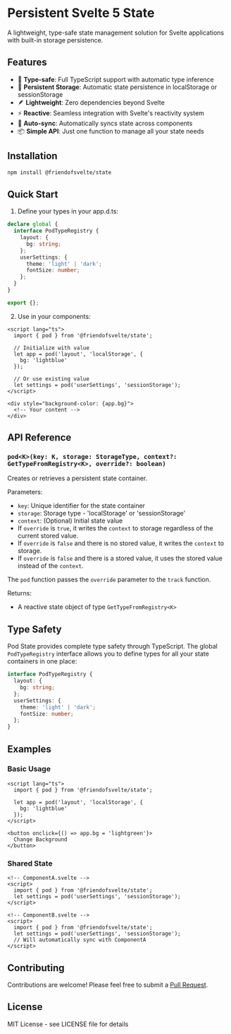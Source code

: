 # Persistent Svelte 5 State

A lightweight, type-safe state management solution for Svelte applications with built-in storage persistence.

## Features

- 🎯 **Type-safe**: Full TypeScript support with automatic type inference
- 💾 **Persistent Storage**: Automatic state persistence in localStorage or sessionStorage
- 🪶 **Lightweight**: Zero dependencies beyond Svelte
- ⚡ **Reactive**: Seamless integration with Svelte's reactivity system
- 🔄 **Auto-sync**: Automatically syncs state across components
- 📦 **Simple API**: Just one function to manage all your state needs

## Installation

```bash
npm install @friendofsvelte/state
```

## Quick Start

1. Define your types in your app.d.ts:

```typescript
declare global {
  interface PodTypeRegistry {
    layout: {
      bg: string;
    };
    userSettings: {
      theme: 'light' | 'dark';
      fontSize: number;
    };
  }
}

export {};
```

2. Use in your components:

```svelte
<script lang="ts">
  import { pod } from '@friendofsvelte/state';
  
  // Initialize with value
  let app = pod('layout', 'localStorage', {
    bg: 'lightblue'
  });
  
  // Or use existing value
  let settings = pod('userSettings', 'sessionStorage');
</script>

<div style="background-color: {app.bg}">
  <!-- Your content -->
</div>
```

## API Reference

### `pod<K>(key: K, storage: StorageType, context?: GetTypeFromRegistry<K>, override?: boolean)`

Creates or retrieves a persistent state container.

Parameters:
- `key`: Unique identifier for the state container
- `storage`: Storage type - 'localStorage' or 'sessionStorage'
- `context`: (Optional) Initial state value
- If `override` is `true`, it writes the `context` to storage regardless of the current stored value.
- If `override` is `false` and there is no stored value, it writes the `context` to storage.
- If `override` is `false` and there is a stored value, it uses the stored value instead of the `context`.

The `pod` function passes the `override` parameter to the `track` function.

Returns:
- A reactive state object of type `GetTypeFromRegistry<K>`

## Type Safety

Pod State provides complete type safety through TypeScript. The global `PodTypeRegistry` interface allows you to define types for all your state containers in one place:

```typescript
interface PodTypeRegistry {
  layout: {
    bg: string;
  };
  userSettings: {
    theme: 'light' | 'dark';
    fontSize: number;
  };
}
```

## Examples

### Basic Usage

```svelte
<script lang="ts">
  import { pod } from '@friendofsvelte/state';
  
  let app = pod('layout', 'localStorage', {
    bg: 'lightblue'
  });
</script>

<button onclick={() => app.bg = 'lightgreen'}>
  Change Background
</button>
```

### Shared State

```svelte
<!-- ComponentA.svelte -->
<script>
  import { pod } from '@friendofsvelte/state';
  let settings = pod('userSettings', 'sessionStorage');
</script>

<!-- ComponentB.svelte -->
<script>
  import { pod } from '@friendofsvelte/state';
  let settings = pod('userSettings', 'sessionStorage');
  // Will automatically sync with ComponentA
</script>
```


## Contributing

Contributions are welcome! Please feel free to submit a [Pull Request](https://github.com/friendofsvelte/state/pulls).

## License

MIT License - see LICENSE file for details
